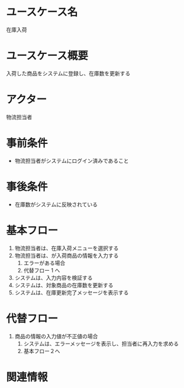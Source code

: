 # ユースケース名

在庫入荷

# ユースケース概要

入荷した商品をシステムに登録し、在庫数を更新する

# アクター

物流担当者

# 事前条件

- 物流担当者がシステムにログイン済みであること

# 事後条件

- 在庫数がシステムに反映されている

# 基本フロー

1. 物流担当者は、在庫入荷メニューを選択する
2. 物流担当者は、が入荷商品の情報を入力する
   1. エラーがある場合
   1. 代替フロー 1 へ
3. システムは、入力内容を検証する
4. システムは、対象商品の在庫数を更新する
5. システムは、在庫更新完了メッセージを表示する

# 代替フロー

1. 商品の情報の入力値が不正値の場合
   1. システムは、エラーメッセージを表示し、担当者に再入力を求める
   2. 基本フロー２へ

# 関連情報
